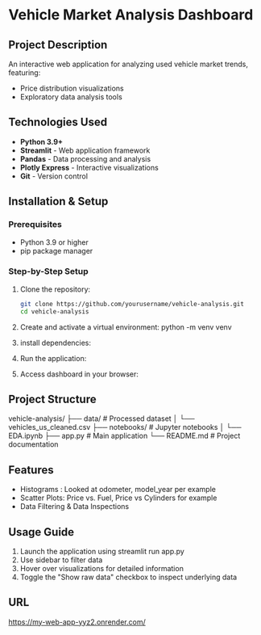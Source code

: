 # Vehicle Market Analysis Dashboard

## Project Description
An interactive web application for analyzing used vehicle market trends, featuring:
- Price distribution visualizations
- Exploratory data analysis tools

## Technologies Used
- **Python 3.9+**
- **Streamlit** - Web application framework
- **Pandas** - Data processing and analysis
- **Plotly Express** - Interactive visualizations
- **Git** - Version control

## Installation & Setup

### Prerequisites
- Python 3.9 or higher
- pip package manager

### Step-by-Step Setup
1. Clone the repository:
   ```bash
   git clone https://github.com/yourusername/vehicle-analysis.git
   cd vehicle-analysis

2. Create and activate a virtual environment:
   python -m venv venv

3. install dependencies:

4. Run the application:

5. Access dashboard in your browser:

## Project Structure
vehicle-analysis/
├── data/                   # Processed dataset
│   └── vehicles_us_cleaned.csv
├── notebooks/              # Jupyter notebooks
│   └── EDA.ipynb
├── app.py                  # Main application
└── README.md               # Project documentation

## Features
- Histograms : Looked at odometer, model_year per example
- Scatter Plots: Price vs. Fuel, Price vs Cylinders for example
- Data Filtering & Data Inspections

## Usage Guide
1. Launch the application using streamlit run app.py
2. Use sidebar to filter data
3. Hover over visualizations for detailed information
4. Toggle the "Show raw data" checkbox to inspect underlying data

## URL
https://my-web-app-yyz2.onrender.com/